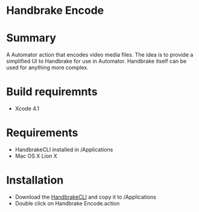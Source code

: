 Handbrake Encode
===============

# Summary

A Automator action that encodes video media files.  The idea is to provide a simplified UI to Handbrake for use in Automator.  Handbrake itself can be used for anything more complex.

# Build requiremnts

- Xcode 4.1

# Requirements

- HandbrakeCLI installed in /Applications
- Mac OS X Lion X

# Installation

- Download the [HandbrakeCLI](http://handbrake.fr/downloads2.php) and copy it to /Applications 
- Double click on Handbrake Encode.action
